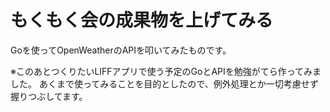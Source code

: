 # もくもく会の成果物を上げてみる

Goを使ってOpenWeatherのAPIを叩いてみたものです。

※このあとつくりたいLIFFアプリで使う予定のGoとAPIを勉強がてら作ってみました。
あくまで使ってみることを目的としたので、例外処理とか一切考慮せず握りつぶしてます。
